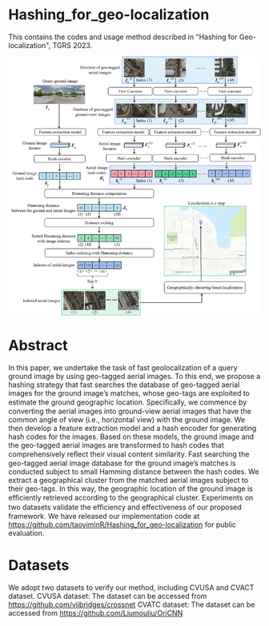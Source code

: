 # Hashing_for_geo-localization
This contains the codes and usage method described in "Hashing for Geo-localization", TGRS 2023.

![image](https://github.com/TaoyiminR/Hashing_for_geo-localization/blob/main/Framework.png)

# Abstract
In this paper, we undertake the task of fast geolocalization of a query ground image by using geo-tagged aerial images. To this end, we propose a hashing strategy that fast searches the database of geo-tagged aerial images for the ground image’s matches, whose geo-tags are exploited to estimate the ground geographic location. Speciﬁcally, we commence by converting the aerial images into ground-view aerial images that have the common angle of view (i.e., horizontal view) with the ground image. We then develop a feature extraction model and a hash encoder for generating hash codes for the images. Based on these models, the ground image and the geo-tagged aerial images are transformed to hash codes that comprehensively reﬂect their visual content similarity. Fast searching the geo-tagged aerial image database for the ground image’s matches is conducted subject to small Hamming distance between the hash codes. We extract a geographical cluster from the matched aerial images subject to their geo-tags. In this way, the geographic location of the ground image is efﬁciently retrieved according to the geographical cluster. Experiments on two datasets validate the efﬁciency and effectiveness of our proposed framework. We have released our implementation code at https://github.com/taoyiminR/Hashing_for_geo-localization for public evaluation.

# Datasets
We adopt two datasets to verify our method, including CVUSA and CVACT dataset. 
CVUSA dataset: The dataset can be accessed from https://github.com/viibridges/crossnet
CVATC dataset: The dataset can be accessed from https://github.com/Liumouliu/OriCNN
